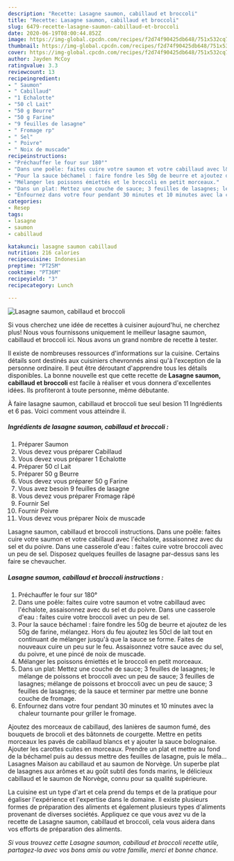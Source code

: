 ```yaml
---
description: "Recette: Lasagne saumon, cabillaud et broccoli"
title: "Recette: Lasagne saumon, cabillaud et broccoli"
slug: 6479-recette-lasagne-saumon-cabillaud-et-broccoli
date: 2020-06-19T08:00:44.852Z
image: https://img-global.cpcdn.com/recipes/f2d74f90425db648/751x532cq70/lasagne-saumon-cabillaud-et-broccoli-photo-principale-de-la-recette.jpg
thumbnail: https://img-global.cpcdn.com/recipes/f2d74f90425db648/751x532cq70/lasagne-saumon-cabillaud-et-broccoli-photo-principale-de-la-recette.jpg
cover: https://img-global.cpcdn.com/recipes/f2d74f90425db648/751x532cq70/lasagne-saumon-cabillaud-et-broccoli-photo-principale-de-la-recette.jpg
author: Jayden McCoy
ratingvalue: 3.3
reviewcount: 13
recipeingredient:
- " Saumon"
- " Cabillaud"
- "1 Echalotte"
- "50 cl Lait"
- "50 g Beurre"
- "50 g Farine"
- "9 feuilles de lasagne"
- " Fromage rp"
- " Sel"
- " Poivre"
- " Noix de muscade"
recipeinstructions:
- "Préchauffer le four sur 180°"
- "Dans une poêle: faites cuire votre saumon et votre cabillaud avec l&#39;échalote, assaisonnez avec du sel et du poivre. Dans une casserole d&#39;eau : faites cuire votre broccoli avec un peu de sel."
- "Pour la sauce béchamel : faire fondre les 50g de beurre et ajoutez de les 50g de farine, mélangez. Hors du feu ajoutez les 50cl de lait tout en continuant de mélanger jusqu&#39;à que la sauce se forme. Faites de nouveaux cuire un peu sur le feu. Assaisonnez votre sauce avec du sel, du poivre, et une pincé de noix de muscade."
- "Mélanger les poissons émiettés et le broccoli en petit morceaux."
- "Dans un plat: Mettez une couche de sauce; 3 feuilles de lasagnes; le mélange de poissons et broccoli avec un peu de sauce; 3 feuilles de lasagnes; mélange de poissons et broccoli avec un peu de sauce; 3 feuilles de lasagnes; de la sauce et terminer par mettre une bonne couche de fromage."
- "Enfournez dans votre four pendant 30 minutes et 10 minutes avec la chaleur tournante pour griller le fromage."
categories:
- Resep
tags:
- lasagne
- saumon
- cabillaud

katakunci: lasagne saumon cabillaud 
nutrition: 216 calories
recipecuisine: Indonesian
preptime: "PT25M"
cooktime: "PT36M"
recipeyield: "3"
recipecategory: Lunch

---
```



![Lasagne saumon, cabillaud et broccoli](https://img-global.cpcdn.com/recipes/f2d74f90425db648/751x532cq70/lasagne-saumon-cabillaud-et-broccoli-photo-principale-de-la-recette.jpg)

Si vous cherchez une idée de recettes à cuisiner aujourd'hui, ne cherchez plus! Nous vous fournissons uniquement le meilleur lasagne saumon, cabillaud et broccoli ici. Nous avons un grand nombre de recette à tester.

Il existe de nombreuses ressources d'informations sur la cuisine. Certains détails sont destinés aux cuisiniers chevronnés ainsi qu'à l'exception de la personne ordinaire. Il peut être déroutant d'apprendre tous les détails disponibles. La bonne nouvelle est que cette recette de <strong> Lasagne saumon, cabillaud et broccoli </strong> est facile à réaliser et vous donnera d'excellentes idées. Ils profiteront à toute personne, même débutante.

<!--inarticleads1-->

À faire lasagne saumon, cabillaud et broccoli tue seul besion 11 Ingrédients et 6 pas. Voici comment vous atteindre il.

##### Ingrédients de lasagne saumon, cabillaud et broccoli :

1. Préparer  Saumon
1. Vous devez vous préparer  Cabillaud
1. Vous devez vous préparer 1 Echalotte
1. Préparer 50 cl Lait
1. Préparer 50 g Beurre
1. Vous devez vous préparer 50 g Farine
1. Vous avez besoin 9 feuilles de lasagne
1. Vous devez vous préparer  Fromage râpé
1. Fournir  Sel
1. Fournir  Poivre
1. Vous devez vous préparer  Noix de muscade


Lasagne saumon, cabillaud et broccoli instructions. Dans une poêle: faites cuire votre saumon et votre cabillaud avec l&#39;échalote, assaisonnez avec du sel et du poivre. Dans une casserole d&#39;eau : faites cuire votre broccoli avec un peu de sel. Disposez quelques feuilles de lasagne par-dessus sans les faire se chevaucher. 

<!--inarticleads2-->

##### Lasagne saumon, cabillaud et broccoli instructions :

1. Préchauffer le four sur 180°
1. Dans une poêle: faites cuire votre saumon et votre cabillaud avec l&#39;échalote, assaisonnez avec du sel et du poivre. Dans une casserole d&#39;eau : faites cuire votre broccoli avec un peu de sel.
1. Pour la sauce béchamel : faire fondre les 50g de beurre et ajoutez de les 50g de farine, mélangez. Hors du feu ajoutez les 50cl de lait tout en continuant de mélanger jusqu&#39;à que la sauce se forme. Faites de nouveaux cuire un peu sur le feu. Assaisonnez votre sauce avec du sel, du poivre, et une pincé de noix de muscade.
1. Mélanger les poissons émiettés et le broccoli en petit morceaux.
1. Dans un plat: Mettez une couche de sauce; 3 feuilles de lasagnes; le mélange de poissons et broccoli avec un peu de sauce; 3 feuilles de lasagnes; mélange de poissons et broccoli avec un peu de sauce; 3 feuilles de lasagnes; de la sauce et terminer par mettre une bonne couche de fromage.
1. Enfournez dans votre four pendant 30 minutes et 10 minutes avec la chaleur tournante pour griller le fromage.


Ajoutez des morceaux de cabillaud, des lanières de saumon fumé, des bouquets de brocoli et des bâtonnets de courgette. Mettre en petits morceaux les pavés de cabillaud blancs et y ajouter la sauce bolognaise. Ajouter les carottes cuites en morceaux. Prendre un plat et mettre au fond de la béchamel puis au dessus mettre des feuilles de lasagne, puis le méla… Lasagnes Maison au cabillaud et au saumon de Norvège. Un superbe plat de lasagnes aux arômes et au goût subtil des fonds marins, le délicieux cabillaud et le saumon de Norvège, connu pour sa qualité supérieure. 

<!--inarticleads1-->

<p>
La cuisine est un type d'art et cela prend du temps et de la pratique pour égaliser l'expérience et l'expertise dans le domaine. Il existe plusieurs formes de préparation des aliments et également plusieurs types d'aliments provenant de diverses sociétés. Appliquez ce que vous avez vu de la recette de Lasagne saumon, cabillaud et broccoli, cela vous aidera dans vos efforts de préparation des aliments.
</p>

<p>
<i>Si vous trouvez cette Lasagne saumon, cabillaud et broccoli recette utile, partagez-la avec vos bons amis ou votre famille, merci et bonne chance.</i>
</p>
